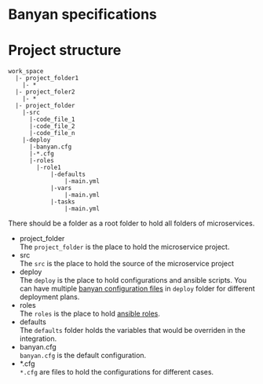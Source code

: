 # Banyan specifications #

# Project structure  
```
work_space
  |- project_folder1
    |- *
  |- project_foler2
    |- *
  |- project_folder
    |-src
      |-code_file_1
      |-code_file_2
      |-code_file_n
    |-deploy
      |-banyan.cfg
      |-*.cfg
      |-roles
        |-role1
            |-defaults
                |-main.yml
            |-vars
                |-main.yml
            |-tasks
                |-main.yml
```
There should be a folder as a root folder to hold all folders of microservices.

* project_folder  
The `project_folder` is the place to hold the microservice project.
* src  
The `src` is the place to hold the source of the microservice project
* deploy  
The `deploy` is the place to hold configurations and ansible scripts. 
You can have multiple [banyan configuration files](BANYAN_CFG.md) in `deploy` folder for different deployment plans.  
* roles  
The `roles` is the place to hold [ansible roles](http://docs.ansible.com/ansible/latest/user_guide/playbooks_reuse_roles.html).  
* defaults  
The `defaults` folder holds the variables that would be overriden in the integration. 
* banyan.cfg  
`banyan.cfg` is the default configuration.
* *.cfg  
`*.cfg` are files to hold the configurations for different cases.

